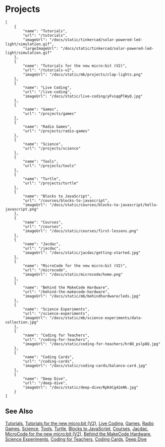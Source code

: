 # Projects

```codecard
[
    {
        "name": "Tutorials",
        "url": "/tutorials",
        "imageUrl": "/docs/static/tinkercad/solar-powered-led-light/simulation.gif",
        "largeImageUrl": "/docs/static/tinkercad/solar-powered-led-light/simulation.gif"
    },
    {
        "name": "Tutorials for the new micro:bit (V2)",
        "url": "/tutorials-v2",
        "imageUrl": "/docs/static/mb/projects/clap-lights.png"
    },
    {
        "name": "Live Coding",
        "url": "/live-coding",
        "imageUrl": "/docs/static/live-coding/yFviqqPlWyQ.jpg"
    },
    {
        "name": "Games",
        "url": "/projects/games"
    },
    {
        "name": "Radio Games",
        "url": "/projects/radio-games"
    },
    {
        "name": "Science",
        "url": "/projects/science"
    },
    {
        "name": "Tools",
        "url": "/projects/tools"
    },
    {
        "name": "Turtle",
        "url": "/projects/turtle"
    },
    {
        "name": "Blocks to JavaScript",
        "url": "/courses/blocks-to-javascript",
        "imageUrl": "/docs/static/courses/blocks-to-javascript/hello-javascript.png"
    },
    {
        "name": "Courses",
        "url": "/courses",
        "imageUrl": "/docs/static/courses/first-lessons.png"
    },
    {
        "name": "Jacdac",
        "url": "/jacdac",
        "imageUrl": "/docs/static/jacdac/getting-started.jpg"
    },
    {
        "name": "MicroCode for the new micro:bit (V2)",
        "url": "/microcode",
        "imageUrl": "/docs/static/microcode/home.png"
    },
    {
        "name": "Behind the MakeCode Hardware",
        "url": "/behind-the-makecode-hardware",
        "imageUrl": "/docs/static/mb/behindhardware/leds.jpg"
    },
    {
        "name": "Science Experiments",
        "url": "/science-experiments",
        "imageUrl": "/docs/static/mb/science-experiments/data-collection.jpg"
    },
    {
        "name": "Coding for Teachers",
        "url": "/coding-for-teachers",
        "imageUrl": "/docs/static/coding-for-teachers/hr8O_pslp8Q.jpg"
    },
    {
        "name": "Coding Cards",
        "url": "/coding-cards",
        "imageUrl": "/docs/static/coding-cards/balance-card.jpg"
    },
    {
        "name": "Deep Dive",
        "url": "/deep-dive",
        "imageUrl": "/docs/static/deep-dive/RpK4Cg42eNk.jpg"
    }
]
```

## See Also

[Tutorials](/tutorials),
[Tutorials for the new micro:bit (V2)](/tutorials-v2),
[Live Coding](/live-coding),
[Games](/projects/games),
[Radio Games](/projects/radio-games),
[Science](/projects/science),
[Tools](/projects/tools),
[Turtle](/projects/turtle),
[Blocks to JavaScript](/courses/blocks-to-javascript),
[Courses](/courses),
[Jacdac](/jacdac),
[MicroCode for the new micro:bit (V2)](/microcode),
[Behind the MakeCode Hardware](/behind-the-makecode-hardware),
[Science Experiments](/science-experiments),
[Coding for Teachers](/coding-for-teachers),
[Coding Cards](/coding-cards),
[Deep Dive](/deep-dive)


